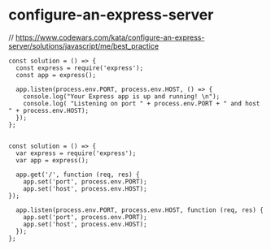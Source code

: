 # configure-an-express-server
// https://www.codewars.com/kata/configure-an-express-server/solutions/javascript/me/best_practice


```
const solution = () => {
  const express = require('express');
  const app = express();

  app.listen(process.env.PORT, process.env.HOST, () => {
    console.log("Your Express app is up and running! \n");
    console.log( "Listening on port " + process.env.PORT + " and host " + process.env.HOST);
  });
};


```

```
const solution = () => {
  var express = require('express');
  var app = express();

  app.get('/', function (req, res) {
    app.set('port', process.env.PORT);
    app.set('host', process.env.HOST);
});

  app.listen(process.env.PORT, process.env.HOST, function (req, res) {
    app.set('port', process.env.PORT);
    app.set('host', process.env.HOST);
  });
};


```
